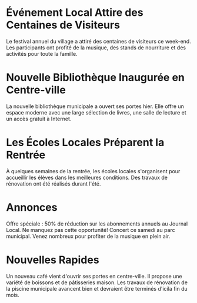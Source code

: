 # Événement Local Attire des Centaines de Visiteurs
Le festival annuel du village a attiré des centaines de visiteurs ce week-end. Les participants ont profité de la musique, des stands de nourriture et des activités pour toute la famille.

# Nouvelle Bibliothèque Inaugurée en Centre-ville
La nouvelle bibliothèque municipale a ouvert ses portes hier. Elle offre un espace moderne avec une large sélection de livres, une salle de lecture et un accès gratuit à Internet.

# Les Écoles Locales Préparent la Rentrée
À quelques semaines de la rentrée, les écoles locales s'organisent pour accueillir les élèves dans les meilleures conditions. Des travaux de rénovation ont été réalisés durant l'été.

# Annonces
Offre spéciale : 50% de réduction sur les abonnements annuels au Journal Local. Ne manquez pas cette opportunité!
Concert ce samedi au parc municipal. Venez nombreux pour profiter de la musique en plein air.

# Nouvelles Rapides
Un nouveau café vient d'ouvrir ses portes en centre-ville. Il propose une variété de boissons et de pâtisseries maison.
Les travaux de rénovation de la piscine municipale avancent bien et devraient être terminés d'icila fin du mois.